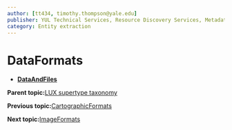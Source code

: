 ```yaml
---
author: [tt434, timothy.thompson@yale.edu]
publisher: YUL Technical Services, Resource Discovery Services, Metadata Services Unit
category: Entity extraction
---
```


# DataFormats

-   **[DataAndFiles](../../concepts/supertypes/dataandfiles.md)**  


**Parent topic:**[LUX supertype taxonomy](../../concepts/supertypes/supertypes.md)

**Previous topic:**[CartographicFormats](../../concepts/supertypes/cartographicformats.md)

**Next topic:**[ImageFormats](../../concepts/supertypes/imageformats.md)

